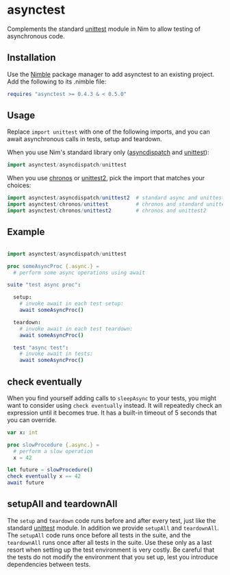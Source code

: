 asynctest
=========

Complements the standard [unittest][1] module in Nim to allow testing of
asynchronous code.

Installation
------------

Use the [Nimble][2] package manager to add asynctest to an existing project.
Add the following to its .nimble file:

```nim
requires "asynctest >= 0.4.3 & < 0.5.0"
```

Usage
-----

Replace `import unittest` with one of the following imports, and you can await
asynchronous calls in tests, setup and teardown.

When you use Nim's standard library only ([asyncdispatch][4] and [unittest][1]):
```nim
import asynctest/asyncdispatch/unittest
```

When you use [chronos][5] or [unittest2][3], pick the import that matches your
choices:

```nim
import asynctest/asyncdispatch/unittest2  # standard async and unittest2
import asynctest/chronos/unittest         # chronos and standard unittest
import asynctest/chronos/unittest2        # chronos and unittest2
```

Example
-------

```nim

import asynctest/asyncdispatch/unittest

proc someAsyncProc {.async.} =
  # perform some async operations using await

suite "test async proc":

  setup:
    # invoke await in each test setup:
    await someAsyncProc()

  teardown:
    # invoke await in each test teardown:
    await someAsyncProc()

  test "async test":
    # invoke await in tests:
    await someAsyncProc()

```

check eventually
----------------

When you find yourself adding calls to `sleepAsync` to your tests, you might
want to consider using `check eventually` instead. It will repeatedly check
an expression until it becomes true. It has a built-in timeout of 5 seconds that
you can override.

```nim
var x: int

proc slowProcedure {.async.} =
  # perform a slow operation
  x = 42

let future = slowProcedure()
check eventually x == 42
await future
```

setupAll and teardownAll
------------------------

The `setup` and `teardown` code runs before and after every test, just like the
standard [unittest][1] module. In addition we provide `setupAll` and
`teardownAll`. The `setupAll` code runs once before all tests in the suite, and
the `teardownAll` runs once after all tests in the suite. Use these only as a
last resort when setting up the test environment is very costly. Be careful that
the tests do not modify the environment that you set up, lest you introduce
dependencies between tests.


[1]: https://nim-lang.org/docs/unittest.html
[2]: https://github.com/nim-lang/nimble
[3]: https://github.com/status-im/nim-unittest2
[4]: https://nim-lang.org/docs/asyncdispatch.html
[5]: https://github.com/status-im/nim-chronos/
